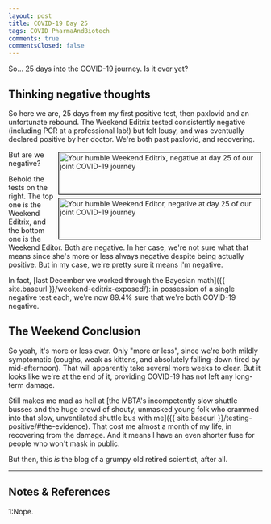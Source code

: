 ```yaml
---
layout: post
title: COVID-19 Day 25
tags: COVID PharmaAndBiotech
comments: true
commentsClosed: false
---
```


So&hellip; 25 days into the COVID-19 journey.  Is it over yet?  


## Thinking negative thoughts  

So here we are, 25 days from my first positive test, then paxlovid and an unfortunate
rebound.  The Weekend Editrix tested consistently negative (including PCR at a
professional lab!) but felt lousy, and was eventually declared positive by her doctor.
We're both past paxlovid, and recovering.  

<img src="{{ site.baseurl }}/images/2022-08-19-covid-day-25-wetrix-test.jpg" width="400" height="83" alt="Your humble Weekend Editrix, negative at day 25 of our joint COVID-19 journey" title="Your humble Weekend Editrix, negative at day 25 of our joint COVID-19 journey" style="float: right; margin: 3px 3px 3px 3px; border: 1px solid #000000;">
<img src="{{ site.baseurl }}/images/2022-08-19-covid-day-25-we-test.jpg" width="400" height="81" alt="Your humble Weekend Editor, negative at day 25 of our joint COVID-19 journey" title="Your humble Weekend Editor, negative at day 25 of our joint COVID-19 journey" style="float: right; margin: 3px 3px 3px 3px; border: 1px solid #000000;">
But are we negative?  

Behold the tests on the right.  The top one is the Weekend Editrix, and the bottom one is
the Weekend Editor.  Both are negative.  In her case, we're not sure what that means since
she's more or less always negative despite being actually positive.  But in my case, we're
pretty sure it means I'm negative.  

In fact,
[last December we worked through the Bayesian math]({{ site.baseurl }}/weekend-editrix-exposed/):
in possession of a single negative test each, we're now 89.4% sure that we're both COVID-19 negative.  


## The Weekend Conclusion  

So yeah, it's more or less over.  Only "more or less", since we're both mildly symptomatic
(coughs, weak as kittens, and absolutely falling-down tired by mid-afternoon).  That will
apparently take several more weeks to clear.  But it looks like we're at the end of it,
providing COVID-19 has not left any long-term damage.  

Still makes me mad as hell at
[the MBTA's incompetently slow shuttle busses and the huge crowd of shouty, unmasked young folk who crammed into that slow, unventilated shuttle bus with me]({{ site.baseurl }}/testing-positive/#the-evidence).
That cost me almost a month of my life, in recovering from the damage.  And it means I
have an even shorter fuse for people
who won't mask in public.  

But then, this _is_ the blog of a grumpy old retired scientist, after all.  

---

## Notes &amp; References  

<!--
<sup id="fn1a">[[1]](#fn1)</sup>

<a id="fn1">1</a>: ***, ["***"](***), *** [↩](#fn1a)  

<a href="{{ site.baseurl }}/images/***">
  <img src="{{ site.baseurl }}/images/***" width="400" height="***" alt="***" title="***" style="float: right; margin: 3px 3px 3px 3px; border: 1px solid #000000;">
</a>

<iframe width="400" height="224" src="***" allow="accelerometer; encrypted-media; gyroscope; picture-in-picture" allowfullscreen style="float: right; margin: 3px 3px 3px 3px; border: 1px solid #000000;"></iframe>
-->

<a id="fn1">1</a>:Nope.  
